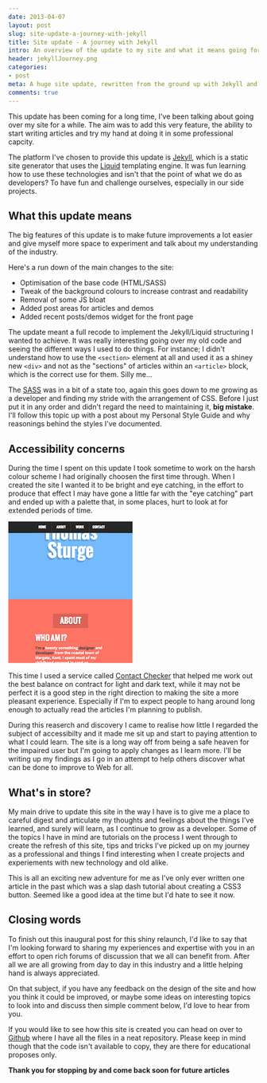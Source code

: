 ```yaml
---
date: 2013-04-07
layout: post
slug: site-update-a-journey-with-jekyll
title: Site update - A journey with Jekyll 
intro: An overview of the update to my site and what it means going forward
header: jekyllJourney.png
categories:
- post
meta: A huge site update, rewritten from the ground up with Jekyll and Liquid templating. This first post is an introduction to the new site and what is in store.
comments: true
---
```


This update has been coming for a long time, I've been talking about going over my site for a while. The aim was to add this very feature, the ability to start writing articles and try my hand at doing it in some professional capcity.

The platform I've chosen to provide this update is [Jekyll](http://jekyllrb.com/ "Jekyll"), which is a static site generator that uses the [Liquid](https://github.com/Shopify/liquid "Liquid") templating engine. It was fun learning how to use these technologies and isn't that the point of what we do as developers? To have fun and challenge ourselves, especially in our side projects.

## What this update means

The big features of this update is to make future improvements a lot easier and give myself more space to experiment and talk about my understanding of the industry.

Here's a run down of the main changes to the site:

* Optimisation of the base code (HTML/SASS)
* Tweak of the background colours to increase contrast and readability
* Removal of some JS bloat
* Added post areas for articles and demos
* Added recent posts/demos widget for the front page

The update meant a full recode to implement the Jekyll/Liquid structuring I wanted to achieve. It was really interesting going over my old code and seeing the different ways I used to do things. For instance; I didn't understand how to use the `<section>` element at all and used it as a shiney new `<div>` and not as the "sections" of articles within an `<article>` block, which is the correct use for them. Silly me...

The [SASS](http://sass-lang.com "SASS") was in a bit of a state too, again this goes down to me growing as a developer and finding my stride with the arrangement of CSS. Before I just put it in any order and didn't regard the need to maintaining it, **big mistake**. I'll follow this topic up with a post about my Personal Style Guide and why reasonings behind the styles I've documented.

## Accessibility concerns


During the time I spent on this update I took sometime to work on the harsh colour scheme I had originally choosen the first time through. When I created the site I wanted it to be bright and eye catching, in the effort to produce that effect I may have gone a little far with the "eye catching" part and ended up with a palette that, in some places, hurt to look at for extended periods of time.

<img class="fr" src="/assets/images/oldSite.png" alt="Old site colour scheme" />


This time I used a service called [Contact Checker](http://contrastchecker.com/ "Contrast Checker") that helped me work out the best balance on contract for light and dark text, while it may not be perfect it is a good step in the right direction to making the site a more pleasant experience. Especially if I'm to expect people to hang around long enough to actually read the articles I'm planning to publish.

During this reaserch and discovery I came to realise how little I regarded the subject of accessibilty and it made me sit up and start to paying attention to what I could learn. The site is a long way off from being a safe heaven for the impaired user but I'm going to apply changes as I learn more. I'll be writing up my findings as I go in an attempt to help others discover what can be done to improve to Web for all.

## What's in store?

My main drive to update this site in the way I have is to give me a place to careful digest and articulate my thoughts and feelings about the things I've learned, and surely will learn, as I continue to grow as a developer. Some of the topics I have in mind are tutorials on the process I went through to create the refresh of this site, tips and tricks I've picked up on my journey as a professional and things I find interesting when I create projects and experiements with new technology and old alike.

This is all an exciting new adventure for me as I've only ever written one article in the past which was a slap dash tutorial about creating a CSS3 button. Seemed like a good idea at the time but I'd hate to see it now.

## Closing words

To finish out this inaugural post for this shiny relaunch, I'd like to say that I'm looking forward to sharing my experiences and expertise with you in an effort to open rich forums of discussion that we all can benefit from. After all we are all growing from day to day in this industry and a little helping hand is always appreciated.

On that subject, if you have any feedback on the design of the site and how you think it could be improved, or maybe some ideas on interesting topics to look into and discuss then simple comment below, I'd love to hear from you.

If you would like to see how this site is created you can head on over to [Github](http://github.com/tomsturge/tomsturge.github.com "Github") where I have all the files in a neat repository. Please keep in mind though that the code isn't available to copy, they are there for educational proposes only. 

**Thank you for stopping by and come back soon for future articles**
